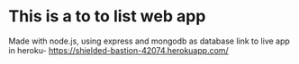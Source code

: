 # This is a to to list web app
Made with node.js, using express and mongodb as database
link to live app in heroku- https://shielded-bastion-42074.herokuapp.com/
